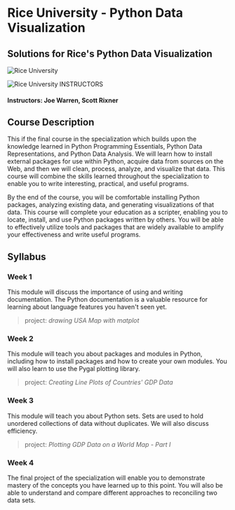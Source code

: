 # Rice University - Python Data Visualization
## Solutions for Rice's Python Data Visualization
![Rice University](https://i.imgur.com/mvKjQxs.png)

![Rice University](http://i.imgur.com/Qktqnu1.png) INSTRUCTORS
#### Instructors: Joe Warren, Scott Rixner

## Course Description

This if the final course in the specialization which builds upon the knowledge learned in Python Programming Essentials, Python Data Representations, and Python Data Analysis. We will learn how to install external packages for use within Python, acquire data from sources on the Web, and then we will clean, process, analyze, and visualize that data. This course will combine the skills learned throughout the specialization to enable you to write interesting, practical, and useful programs.

By the end of the course, you will be comfortable installing Python packages, analyzing existing data, and generating visualizations of that data. This course will complete your education as a scripter, enabling you to locate, install, and use Python packages written by others. You will be able to effectively utilize tools and packages that are widely available to amplify your effectiveness and write useful programs.

## Syllabus

### Week 1 
This module will discuss the importance of using and writing documentation. The Python documentation is a valuable resource for learning about language features you haven't seen yet.

> project: _drawing USA Map with matplot_

### Week 2
This module will teach you about packages and modules in Python, including how to install packages and how to create your own modules. You will also learn to use the Pygal plotting library.

> project: _Creating Line Plots of Countries' GDP Data_

### Week 3
This module will teach you about Python sets. Sets are used to hold unordered collections of data without duplicates. We will also discuss efficiency.

> project: _Plotting GDP Data on a World Map - Part I_

### Week 4
The final project of the specialization will enable you to demonstrate mastery of the concepts you have learned up to this point. You will also be able to understand and compare different approaches to reconciling two data sets. 
